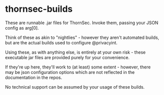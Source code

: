 # thornsec-builds
These are runnable .jar files for ThornSec.  Invoke them, passing your JSON config as arg[0].

Think of these as akin to "nightlies" - however they aren't automated builds, but are the actual builds used to configure @privacyint.

Using these, as with anything else, is entirely at your own risk - these executable jar files are provided purely for your convenience.

If they're up here, they'll work to (at least) some extent - however, there may be json configuration options which are not reflected in the documentation in the repos.

No technical support can be assumed by your usage of these builds.
